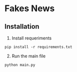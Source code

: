 # Fakes News

## Installation

1. Install requeriments

```
pip install -r requirements.txt
```

2. Run the main file

```
python main.py
```